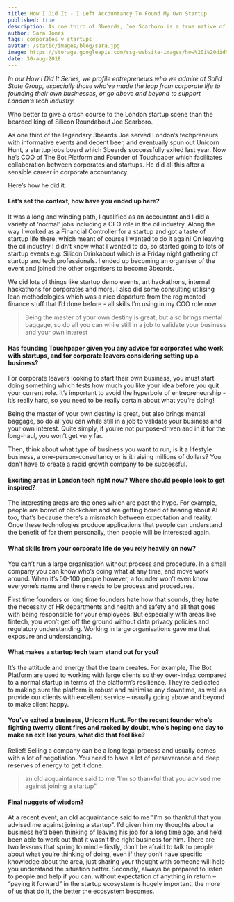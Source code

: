 ```yaml
---
title: How I Did It - I Left Accountancy To Found My Own Startup
published: true
description: As one third of 3beards, Joe Scarboro is a true native of the London tech scene. But it wasn't always so. Here's how he jumped into the startup world, what he learned from successfully exiting his first business, and what every corporate professional should know before they launch their own rocket ship.
author: Sara Jones
tags: corporates v startups
avatar: /static/images/blog/sara.jpg
image: https://storage.googleapis.com/ssg-website-images/how%20i%20did%20it%20joe%20scarboro/how%20i%20did%20it%20joe%20scarboro%20header.jpg
date: 30-aug-2018
---
```


*In our How I Did It Series, we profile entrepreneurs who we admire at Solid State Group, especially those who’ve made the leap from corporate life to founding their own businesses, or go above and beyond to support London’s tech industry.*

Who better to give a crash course to the London startup scene than the bearded king of Silicon Roundabout Joe Scarboro. 

As one third of the legendary 3beards Joe served London’s techpreneurs with informative events and decent beer, and eventually spun out Unicorn Hunt, a startup jobs board which 3beards successfully exited last year. Now he’s COO of The Bot Platform and Founder of Touchpaper which facilitates collaboration between corporates and startups. He did all this after a sensible career in corporate accountancy.

Here’s how he did it.

#### Let’s set the context, how have you ended up here?

It was a long and winding path, I qualified as an accountant and I did a variety of ‘normal’ jobs including a CFO role in the oil industry. Along the way I worked as a Financial Controller for a startup and got a taste of startup life there, which meant of course I wanted to do it again! On leaving the oil industry I didn’t know what I wanted to do, so started going to lots of startup events e.g. Silicon Drinkabout which is a Friday night gathering of startup and tech professionals. I ended up becoming an organiser of the event and joined the other organisers to become 3beards.

We did lots of things like startup demo events, art hackathons, internal hackathons for corporates and more. I also did some consulting utilising lean methodologies which was a nice departure from the regimented finance stuff that I’d done before - all skills I’m using in my COO role now.

> Being the master of your own destiny is great, but also brings mental baggage, so do all you can while still in a job to validate your business and your own interest

#### Has founding Touchpaper given you any advice for corporates who work with startups, and for corporate leavers considering setting up a business?

For corporate leavers looking to start their own business, you must start doing something which tests how much you like your idea before you quit your current role. It’s important to avoid the hyperbole of entrepreneurship - it’s really hard, so you need to be really certain about what you’re doing!

Being the master of your own destiny is great, but also brings mental baggage, so do all you can while still in a job to validate your business and your own interest. Quite simply, if you’re not purpose-driven and in it for the long-haul, you won’t get very far.

Then, think about what type of business you want to run, is it a lifestyle business, a one-person-consultancy or is it raising millions of dollars? You don’t have to create a rapid growth company to be successful.

#### Exciting areas in London tech right now? Where should people look to get inspired?

The interesting areas are the ones which are past the hype. For example, people are bored of blockchain and are getting bored of hearing about AI too, that’s because there’s a mismatch between expectation and reality. Once these technologies produce applications that people can understand the benefit of for them personally, then people will be interested again.

#### What skills from your corporate life do you rely heavily on now?

You can’t run a large organisation without process and procedure. In a small company you can know who’s doing what at any time, and move work around. When it’s 50-100 people however, a founder won’t even know everyone’s name and there needs to be process and procedures.

First time founders or long time founders hate how that sounds, they hate the necessity of HR departments and health and safety and all that goes with being responsible for your employees. But especially with areas like fintech, you won’t get off the ground without data privacy policies and regulatory understanding. Working in large organisations gave me that exposure and understanding.

#### What makes a startup tech team stand out for you?

It’s the attitude and energy that the team creates. For example, The Bot Platform are used to working with large clients so they over-index compared to a normal startup in terms of the platform’s resilience. They’re dedicated to making sure the platform is robust and minimise any downtime, as well as provide our clients with excellent service – usually going above and beyond to make client happy.

#### You’ve exited a business, Unicorn Hunt. For the recent founder who’s fighting twenty client fires and racked by doubt, who’s hoping one day to make an exit like yours, what did that feel like?

Relief! Selling a company can be a long legal process and usually comes with a lot of negotiation. You need to have a lot of perseverance and deep reserves of energy to get it done.

> an old acquaintance said to me "I’m so thankful that you advised me against joining a startup"

#### Final nuggets of wisdom?

At a recent event, an old acquaintance said to me "I’m so thankful that you advised me against joining a startup". I’d given him my thoughts about a business he’d been thinking of leaving his job for a long time ago, and he’d been able to work out that it wasn’t the right business for him. There are two lessons that spring to mind – firstly, don’t be afraid to talk to people about what you’re thinking of doing, even if they don’t have specific knowledge about the area, just sharing your thought with someone will help you understand the situation better. Secondly, always be prepared to listen to people and help if you can, without expectation of anything in return – “paying it forward” in the startup ecosystem is hugely important, the more of us that do it, the better the ecosystem becomes.